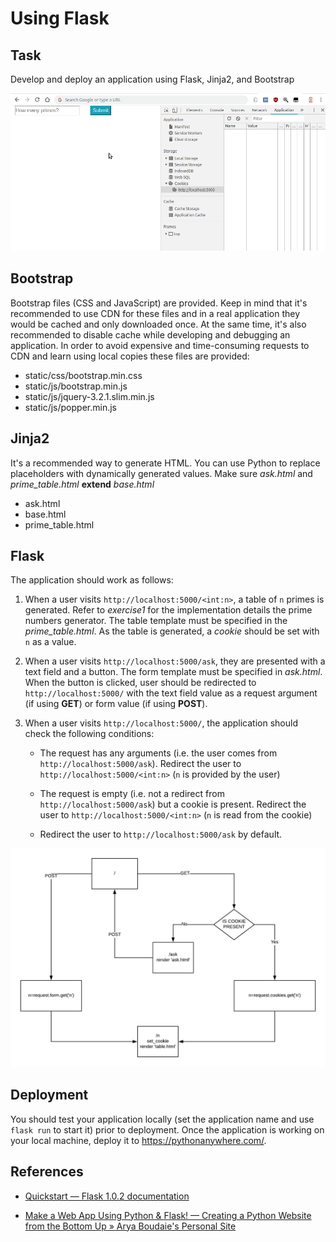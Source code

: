# Using Flask

## Task

Develop and deploy an application using Flask, Jinja2, and Bootstrap

![Demo](demo.gif)

## Bootstrap

Bootstrap files (CSS and JavaScript) are provided. Keep in mind that it's recommended to use CDN for these files and in a real application they would be cached and only downloaded once. At the same time, it's also recommended to disable cache while developing and debugging an application. In order to avoid expensive and time-consuming requests to CDN and learn using local copies these files are provided:

* static/css/bootstrap.min.css
* static/js/bootstrap.min.js
* static/js/jquery-3.2.1.slim.min.js
* static/js/popper.min.js

## Jinja2

It's a recommended way to generate HTML. You can use Python to replace placeholders with dynamically generated values. Make sure *ask.html* and *prime_table.html* **extend** *base.html*

* ask.html
* base.html
* prime_table.html

## Flask

The application should work as follows:

1. When a user visits `http://localhost:5000/<int:n>`, a table of `n` primes is generated. Refer to *exercise1* for the implementation details the prime numbers generator. The table template must be specified in the *prime_table.html*. As the table is generated, a *cookie* should be set with `n` as a value.

2. When a user visits `http://localhost:5000/ask`, they are presented with a text field and a button. The form template must be specified in *ask.html*. When the button is clicked, user should be redirected to `http://localhost:5000/` with the text field value as a request argument (if using **GET**) or form value (if using **POST**).

3. When a user visits `http://localhost:5000/`, the application should check the following conditions:

    * The request has any arguments (i.e. the user comes from `http://localhost:5000/ask`). Redirect the user to `http://localhost:5000/<int:n>` (`n` is provided by the user)

    * The request is empty (i.e. not a redirect from `http://localhost:5000/ask`) but a cookie is present. Redirect the user to `http://localhost:5000/<int:n>` (`n` is read from the cookie)

    * Redirect the user to `http://localhost:5000/ask` by default.

![Diagram](chart.png)

## Deployment

You should test your application locally (set the application name and use `flask run` to start it) prior to deployment. Once the application is working on your local machine, deploy it to https://pythonanywhere.com/.


## References

* [Quickstart — Flask 1.0.2 documentation](http://flask.pocoo.org/docs/1.0/quickstart/)

* [Make a Web App Using Python & Flask! — Creating a Python Website from the Bottom Up » Arya Boudaie's Personal Site](https://aryaboudaie.com/python/technical/educational/web/flask/2018/10/17/flask.html)
